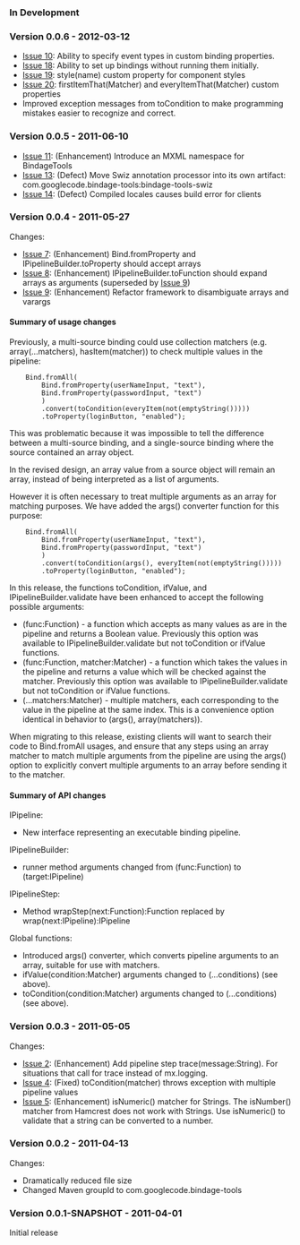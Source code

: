 ### In Development ###

### Version 0.0.6 - 2012-03-12 ###

  * [Issue 10](https://code.google.com/p/bindage-tools/issues/detail?id=10): Ability to specify event types in custom binding properties.
  * [Issue 18](https://code.google.com/p/bindage-tools/issues/detail?id=18): Ability to set up bindings without running them initially.
  * [Issue 19](https://code.google.com/p/bindage-tools/issues/detail?id=19): style(name) custom property for component styles
  * [Issue 20](https://code.google.com/p/bindage-tools/issues/detail?id=20): firstItemThat(Matcher) and everyItemThat(Matcher) custom properties
  * Improved exception messages from toCondition to make programming mistakes easier to recognize and correct.

### Version 0.0.5 - 2011-06-10 ###

  * [Issue 11](https://code.google.com/p/bindage-tools/issues/detail?id=11): (Enhancement) Introduce an MXML namespace for BindageTools
  * [Issue 13](https://code.google.com/p/bindage-tools/issues/detail?id=13): (Defect) Move Swiz annotation processor into its own artifact: com.googlecode.bindage-tools:bindage-tools-swiz
  * [Issue 14](https://code.google.com/p/bindage-tools/issues/detail?id=14): (Defect) Compiled locales causes build error for clients

### Version 0.0.4 - 2011-05-27 ###

Changes:

  * [Issue 7](https://code.google.com/p/bindage-tools/issues/detail?id=7): (Enhancement) Bind.fromProperty and IPipelineBuilder.toProperty should accept arrays
  * [Issue 8](https://code.google.com/p/bindage-tools/issues/detail?id=8): (Enhancement) IPipelineBuilder.toFunction should expand arrays as arguments (superseded by [Issue 9](https://code.google.com/p/bindage-tools/issues/detail?id=9))
  * [Issue 9](https://code.google.com/p/bindage-tools/issues/detail?id=9): (Enhancement) Refactor framework to disambiguate arrays and varargs

#### Summary of usage changes ####

Previously, a multi-source binding could use collection matchers (e.g. array(...matchers), hasItem(matcher)) to check multiple values in the pipeline:

```
    Bind.fromAll(
        Bind.fromProperty(userNameInput, "text"),
        Bind.fromProperty(passwordInput, "text")
        )
        .convert(toCondition(everyItem(not(emptyString()))))
        .toProperty(loginButton, "enabled");
```

This was problematic because it was impossible to tell the difference between a multi-source binding, and a single-source binding where the source contained an array object.

In the revised design, an array value from a source object will remain an array, instead of being interpreted as a list of arguments.

However it is often necessary to treat multiple arguments as an array for matching purposes.  We have added the args() converter function for this purpose:

```
    Bind.fromAll(
        Bind.fromProperty(userNameInput, "text"),
        Bind.fromProperty(passwordInput, "text")
        )
        .convert(toCondition(args(), everyItem(not(emptyString()))))
        .toProperty(loginButton, "enabled");
```

In this release, the functions toCondition, ifValue, and IPipelineBuilder.validate have been enhanced to accept the following possible arguments:
  * (func:Function) - a function which accepts as many values as are in the pipeline and returns a Boolean value.  Previously this option was available to IPipelineBuilder.validate but not toCondition or ifValue functions.
  * (func:Function, matcher:Matcher) - a function which takes the values in the pipeline and returns a value which will be checked against the matcher.  Previously this option was available to IPipelineBuilder.validate but not toCondition or ifValue functions.
  * (...matchers:Matcher) - multiple matchers, each corresponding to the value in the pipeline at the same index.  This is a convenience option identical in behavior to (args(), array(matchers)).

When migrating to this release, existing clients will want to search their code to Bind.fromAll usages, and ensure that any steps using an array matcher to match multiple arguments from the pipeline are using the args() option to explicitly convert multiple arguments to an array before sending it to the matcher.

#### Summary of API changes ####

IPipeline:
  * New interface representing an executable binding pipeline.

IPipelineBuilder:
  * runner method arguments changed from (func:Function) to (target:IPipeline)

IPipelineStep:
  * Method wrapStep(next:Function):Function replaced by wrap(next:IPipeline):IPipeline

Global functions:
  * Introduced args() converter, which converts pipeline arguments to an array, suitable for use with matchers.
  * ifValue(condition:Matcher) arguments changed to (...conditions) (see above).
  * toCondition(condition:Matcher) arguments changed to (...conditions) (see above).

### Version 0.0.3 - 2011-05-05 ###

Changes:
  * [Issue 2](https://code.google.com/p/bindage-tools/issues/detail?id=2): (Enhancement) Add pipeline step trace(message:String).  For situations that call for trace instead of mx.logging.
  * [Issue 4](https://code.google.com/p/bindage-tools/issues/detail?id=4): (Fixed) toCondition(matcher) throws exception with multiple pipeline values
  * [Issue 5](https://code.google.com/p/bindage-tools/issues/detail?id=5): (Enhancement) isNumeric() matcher for Strings.  The isNumber() matcher from Hamcrest does not work with Strings.  Use isNumeric() to validate that a string can be converted to a number.

### Version 0.0.2 - 2011-04-13 ###

Changes:
  * Dramatically reduced file size
  * Changed Maven groupId to com.googlecode.bindage-tools

### Version 0.0.1-SNAPSHOT - 2011-04-01 ###

Initial release